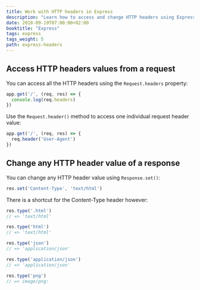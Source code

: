 ```yaml
---
title: Work with HTTP headers in Express
description: "Learn how to access and change HTTP headers using Express"
date: 2018-09-19T07:00:00+02:00
booktitle: "Express"
tags: express
tags_weight: 5
path: express-headers
---
```


## Access HTTP headers values from a request

You can access all the HTTP headers using the `Request.headers` property:

```js
app.get('/', (req, res) => {
  console.log(req.headers)
})
```

Use the `Request.header()` method to access one individual request header value:

```js
app.get('/', (req, res) => {
  req.header('User-Agent')
})
```

## Change any HTTP header value of a response

You can change any HTTP header value using `Response.set()`:

```js
res.set('Content-Type', 'text/html')
```

There is a shortcut for the Content-Type header however:

```js
res.type('.html')
// => 'text/html'

res.type('html')
// => 'text/html'

res.type('json')
// => 'application/json'

res.type('application/json')
// => 'application/json'

res.type('png')
// => image/png:
```
